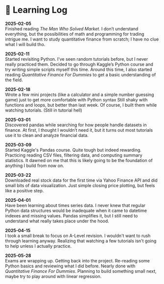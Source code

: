 # 📘 Learning Log

**2025-02-05**  
Finished reading *The Man Who Solved Market*. I don’t understand everything, but the possibilities of math and programming for trading intrigue me. I want to study quantitative finance from scratch; I have no clue what I will build tho.

**2025-02-11**  
Started revisiting Python. I’ve seen random tutorials before, but I never really practiced them. Decided to go through Kaggle’s Python course and try writing simple scripts myself this time. Around this time, I also started reading *Quantitative Finance For Dummies* to get a basic understanding of the field.

**2025-02-18**  
Wrote a few mini projects (like a calculator and a simple number guessing game) just to get more comfortable with Python syntax Still shaky with functions and loops, but better than last week. Of course, I built them while watching tutorials. (Still in tutorial hell)

**2025-03-01**  
Discovered pandas while searching for how people handle datasets in finance. At first, I thought I wouldn’t need it, but it turns out most tutorials use it to clean and analyze financial data.

**2025-03-09**  
Started Kaggle's Pandas course. Quite tough but indeed rewarding. Practicing reading CSV files, filtering data, and computing summary statistics. It dawned on me that this is likely going to be the foundation of anything I build from now on. 

**2025-03-22**  
Downloaded real stock data for the first time via Yahoo Finance API and did small bits of data visualization. Just simple closing price plotting, but feels like a positive step. 

**2025-04-01**  
Have been learning about times series data. I never knew that regular Python data structures would be inadequate when it came to datetime indexes and missing values. Pandas simplifies it, but I still need to understand what really takes place under the hood. 

**2025-04-15**  
I took a small break to focus on A-Level revision. I wouldn't want to rush through learning anyway. Realizing that watching a few tutorials isn't going to help unless I actually practice.

**2025-05-28**  
Exams are wrapping up. Getting back into the project. Re-reading some Python basics and reviewing what I did before. Nearly done with *Quantitative Finance For Dummies*. Planning to build something small next, maybe try to play around with linear regression.
